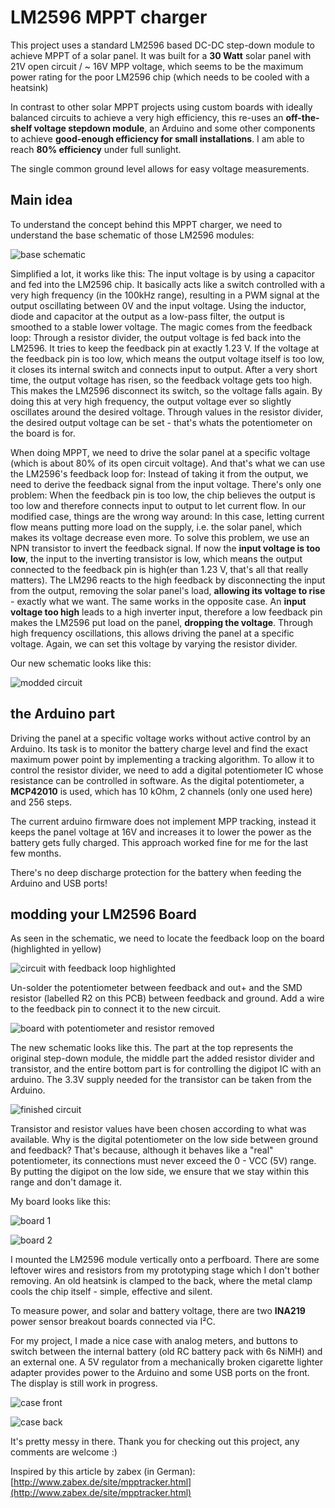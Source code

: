 # LM2596 MPPT charger
This project uses a standard LM2596 based DC-DC step-down module to achieve MPPT of a solar panel.
It was built for a **30 Watt** solar panel with 21V open circuit / ~ 16V MPP voltage, which seems to be the maximum power rating for the poor LM2596 chip (which needs to be cooled with a heatsink)

In contrast to other solar MPPT projects using custom boards with ideally balanced circuits to achieve a very high efficiency, this re-uses an **off-the-shelf voltage stepdown module**, an Arduino and some other components to achieve **good-enough efficiency for small installations**. I am able to reach **80% efficiency** under full sunlight.

The single common ground level allows for easy voltage measurements.


## Main idea

To understand the concept behind this MPPT charger, we need to understand the base schematic of those LM2596 modules:

![base schematic](images/initial_circuit.png)

Simplified a lot, it works like this: The input voltage is by using a capacitor and fed into the LM2596 chip. It basically acts like a switch controlled with a very high frequency (in the 100kHz range), resulting in a PWM signal at the output oscillating between 0V and the input voltage. Using the inductor, diode and capacitor at the output as a low-pass filter, the output is smoothed to a stable lower voltage. The magic comes from the feedback loop: Through a resistor divider, the output voltage is fed back into the LM2596. It tries to keep the feedback pin at exactly 1.23 V. If the voltage at the feedback pin is too low, which means the output voltage itself is too low, it closes its internal switch and connects input to output. After a very short time, the output voltage has risen, so the feedback voltage gets too high. This makes the LM2596 disconnect its switch, so the voltage falls again. By doing this at very high frequency, the output voltage ever so slightly oscillates around the desired voltage. Through values in the resistor divider, the desired output voltage can be set - that's whats the potentiometer on the board is for.

When doing MPPT, we need to drive the solar panel at a specific voltage (which is about 80% of its open circuit voltage). And that's what we can use the LM2596's feedback loop for: Instead of taking it from the output, we need to derive the feedback signal from the input voltage. There's only one problem: When the feedback pin is too low, the chip believes the output is too low and therefore connects input to output to let current flow. In our modified case, things are the wrong way around: In this case, letting current flow means putting more load on the supply, i.e. the solar panel, which makes its voltage decrease even more.
To solve this problem, we use an NPN transistor to invert the feedback signal.
If now the **input voltage is too low**, the input to the inverting transistor is low, which means the output connected to the feedback pin is high(er than 1.23 V, that's all that really matters). The LM296 reacts to the high feedback by disconnecting the input from the output, removing the solar panel's load, **allowing its voltage to rise** - exactly what we want.
The same works in the opposite case. An **input voltage too high** leads to a high inverter input, therefore a low feedback pin makes the LM2596 put load on the panel, **dropping the voltage**.
Through high frequency oscillations, this allows driving the panel at a specific voltage.
Again, we can set this voltage by varying the resistor divider.

Our new schematic looks like this:

![modded circuit](images/modded_circuit.png)

## the Arduino part

Driving the panel at a specific voltage works without active control by an Arduino.
Its task is to monitor the battery charge level and find the exact maximum power point by implementing a tracking algorithm. To allow it to control the resistor divider, we need to add a digital potentiometer IC whose resistance can be controlled in software. As the digital potentiometer, a **MCP42010** is used, which has 10 kOhm, 2 channels (only one used here) and 256 steps.

The current arduino firmware does not implement MPP tracking, instead it keeps the panel voltage at 16V and increases it to lower the power as the battery gets fully charged. This approach worked fine for me for the last few months.

There's no deep discharge protection for the battery when feeding the Arduino and USB ports!

## modding your LM2596 Board

As seen in the schematic, we need to locate the feedback loop on the board (highlighted in yellow)

![circuit with feedback loop highlighted](images/feedback_loop.png)

Un-solder the potentiometer between feedback and out+ and the SMD resistor (labelled R2 on this PCB) between feedback and ground. Add a wire to the feedback pin to connect it to the new circuit.

![board with potentiometer and resistor removed](images/removed_resistors.jpg)

The new schematic looks like this. The part at the top represents the original step-down module, the middle part the added resistor divider and transistor, and the entire bottom part is for controlling the digipot IC with an arduino.
The 3.3V supply needed for the transistor can be taken from the Arduino.

![finished circuit](images/finished_circuit.png)

Transistor and resistor values have been chosen according to what was available.
Why is the digital potentiometer on the low side between ground and feedback? That's because, although it behaves like a "real" potentiometer, its connections must never exceed the 0 - VCC (5V) range. By putting the digipot on the low side, we ensure that we stay within this range and don't damage it.

My board looks like this:

![board 1](images/board1.jpg)

![board 2](images/board2.jpg)

I mounted the LM2596 module vertically onto a perfboard. There are some leftover wires and resistors from my prototyping stage which I don't bother removing. An old heatsink is clamped to the back, where the metal clamp cools the chip itself - simple, effective and silent.

To measure power, and solar and battery voltage, there are two **INA219** power sensor breakout boards connected via I²C. 

For my project, I made a nice case with analog meters, and buttons to switch between the internal battery (old RC battery pack with 6s NiMH) and an external one. A 5V regulator from a mechanically broken cigarette lighter adapter provides power to the Arduino and some USB ports on the front. The display is still work in progress.

![case front](images/front.jpg)

![case back](images/back.jpg)

It's pretty messy in there. Thank you for checking out this project, any comments are welcome :)

Inspired by this article by zabex (in German): [http://www.zabex.de/site/mpptracker.html](http://www.zabex.de/site/mpptracker.html)
